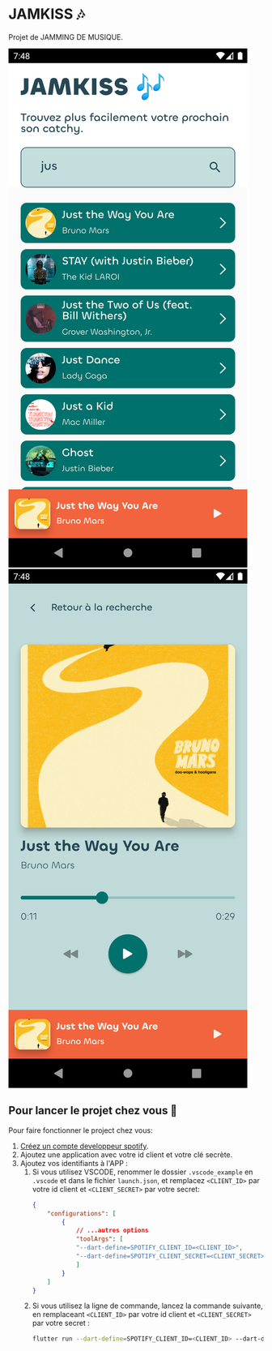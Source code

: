 # JAMKISS 🎶

Projet de JAMMING DE MUSIQUE.

![home](./Screenshot_home.png) ![single](./Screenshot_single.png)


## Pour lancer le projet chez vous 🚀

Pour faire fonctionner le project chez vous:
    
1. [Créez un compte developpeur spotify](https://developer.spotify.com/dashboard/).
2. Ajoutez une application avec votre id client et votre clé secrète.
3. Ajoutez vos identifiants à l'APP :
   1.  Si vous utilisez VSCODE, renommer le dossier `.vscode_example` en `.vscode` et dans le fichier `launch.json`, et remplacez `<CLIENT_ID>` par votre id client et `<CLIENT_SECRET>` par votre secret:
        ```json
        {
            "configurations": [
                {
                    // ...autres options
                    "toolArgs": [
                    "--dart-define=SPOTIFY_CLIENT_ID=<CLIENT_ID>",
                    "--dart-define=SPOTIFY_CLIENT_SECRET=<CLIENT_SECRET>"
                    ]
                }
            ]
        }
        ```
   2.  Si vous utilisez la ligne de commande, lancez la commande suivante, en remplaceant `<CLIENT_ID>` par votre id client et `<CLIENT_SECRET>` par votre secret :
        ```bash
        flutter run --dart-define=SPOTIFY_CLIENT_ID=<CLIENT_ID> --dart-define=SPOTIFY_CLIENT_SECRET=<CLIENT_SECRET>
        ```
